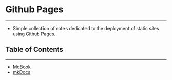 # Github Pages
---
- Simple collection of notes dedicated to the deployment of static sites using Github Pages.
## Table of Contents
---
- [MdBook](./MdBook.md)
- [mkDocs](./mkDocs.md)
